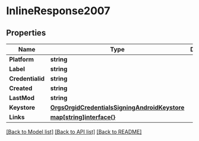 # InlineResponse2007

## Properties

Name | Type | Description | Notes
------------ | ------------- | ------------- | -------------
**Platform** | **string** |  | [optional] 
**Label** | **string** |  | [optional] 
**Credentialid** | **string** |  | [optional] 
**Created** | **string** |  | [optional] 
**LastMod** | **string** |  | [optional] 
**Keystore** | [**OrgsOrgidCredentialsSigningAndroidKeystore**](_orgs_orgid_credentials_signing_android_keystore.md) |  | [optional] 
**Links** | [**map[string]interface{}**](.md) |  | [optional] 

[[Back to Model list]](../README.md#documentation-for-models) [[Back to API list]](../README.md#documentation-for-api-endpoints) [[Back to README]](../README.md)


